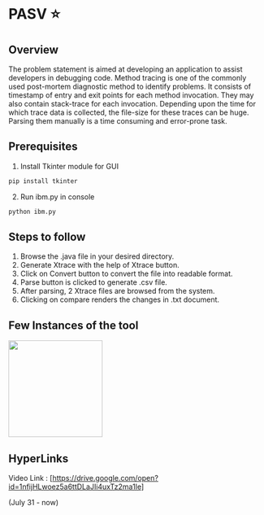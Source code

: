 # PASV  :star:

## Overview

The problem statement is aimed at developing an application to assist developers in debugging code. Method tracing is one of the commonly used post-mortem diagnostic method to identify problems. It consists of timestamp of entry and exit points for each method invocation. They may also contain stack-trace for each invocation. Depending upon the time for which trace data is collected, the file-size for these traces can be huge. Parsing them manually is a time consuming and error-prone task.

## Prerequisites

1. Install Tkinter module for GUI
```python
pip install tkinter
```
2. Run ibm.py in console
```python
python ibm.py
```
## Steps to follow

1. Browse the .java file in your desired directory.
2. Generate Xtrace with the help of Xtrace button.
3. Click on Convert button to convert the file into readable format.
4. Parse button is clicked to generate .csv file.
5. After parsing, 2 Xtrace files are browsed from the system.
6. Clicking on compare renders the changes in .txt document.

## Few Instances of the tool
<img align="center" width="185" height="190" src="https://github.com/sathiyajith/PASV/blob/main/res/Architecture%20Diagram.png">

##  HyperLinks
Video Link : [https://drive.google.com/open?id=1nfijHLwoez5a6ttDLaJIi4uxTz2ma1Ie]

(July 31 - now)
